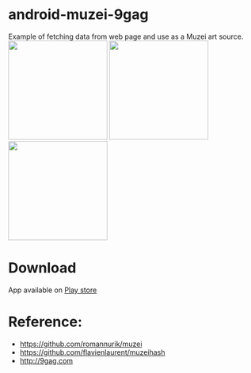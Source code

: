 # android-muzei-9gag

Example of fetching data from web page and use as a Muzei art source.
<img src="https://raw2.github.com/billynyh/android-muzei-9gag/master/art/screenshot-1.jpg" width="200px" /> <img src="https://raw2.github.com/billynyh/android-muzei-9gag/master/art/screenshot-2.jpg" width="200px" /> <img src="https://raw2.github.com/billynyh/android-muzei-9gag/master/art/screenshot-3.jpg" width="200px" /> 

# Download

App available on [Play store](https://play.google.com/store/apps/details?id=com.billynyh.muzei9gag)

# Reference:

* https://github.com/romannurik/muzei
* https://github.com/flavienlaurent/muzeihash
* http://9gag.com
